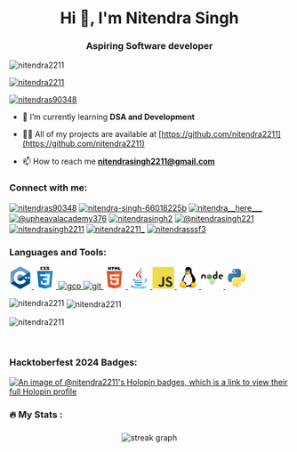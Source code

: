 
<h1 align="center">Hi 👋, I'm Nitendra Singh</h1>
<h3 align="center">Aspiring Software developer</h3>

<p align="left"> <img src="https://komarev.com/ghpvc/?username=nitendra2211&label=Profile%20views&color=0e75b6&style=flat" alt="nitendra2211" /> </p>

<p align="left"> <a href="https://github.com/ryo-ma/github-profile-trophy"><img src="https://github-profile-trophy.vercel.app/?username=nitendra2211" alt="nitendra2211" /></a> </p>

<p align="left"> <a href="https://twitter.com/nitendras90348" target="blank"><img src="https://img.shields.io/twitter/follow/nitendras90348?logo=twitter&style=for-the-badge" alt="nitendras90348" /></a> </p>

- 🌱 I’m currently learning **DSA and Development**

- 👨‍💻 All of my projects are available at [https://github.com/nitendra2211](https://github.com/nitendra2211)

- 📫 How to reach me **nitendrasingh2211@gmail.com**

<h3 align="left">Connect with me:</h3>
<p align="left">
<a href="https://twitter.com/nitendras90348" target="blank"><img align="center" src="https://raw.githubusercontent.com/rahuldkjain/github-profile-readme-generator/master/src/images/icons/Social/twitter.svg" alt="nitendras90348" height="30" width="40" /></a>
<a href="https://linkedin.com/in/nitendra-singh-66018225b" target="blank"><img align="center" src="https://raw.githubusercontent.com/rahuldkjain/github-profile-readme-generator/master/src/images/icons/Social/linked-in-alt.svg" alt="nitendra-singh-66018225b" height="30" width="40" /></a>
<a href="https://instagram.com/nitendra__here___" target="blank"><img align="center" src="https://raw.githubusercontent.com/rahuldkjain/github-profile-readme-generator/master/src/images/icons/Social/instagram.svg" alt="nitendra__here___" height="30" width="40" /></a>
<a href="https://www.youtube.com/c/@upheavalacademy376" target="blank"><img align="center" src="https://raw.githubusercontent.com/rahuldkjain/github-profile-readme-generator/master/src/images/icons/Social/youtube.svg" alt="@upheavalacademy376" height="30" width="40" /></a>
<a href="https://www.codechef.com/users/nitendrasingh2" target="blank"><img align="center" src="https://cdn.jsdelivr.net/npm/simple-icons@3.1.0/icons/codechef.svg" alt="nitendrasingh2" height="30" width="40" /></a>
<a href="https://www.hackerrank.com/@nitendrasingh221" target="blank"><img align="center" src="https://raw.githubusercontent.com/rahuldkjain/github-profile-readme-generator/master/src/images/icons/Social/hackerrank.svg" alt="@nitendrasingh221" height="30" width="40" /></a>
<a href="https://codeforces.com/profile/nitendrasingh2211" target="blank"><img align="center" src="https://raw.githubusercontent.com/rahuldkjain/github-profile-readme-generator/master/src/images/icons/Social/codeforces.svg" alt="nitendrasingh2211" height="30" width="40" /></a>
<a href="https://www.leetcode.com/nitendra2211_" target="blank"><img align="center" src="https://raw.githubusercontent.com/rahuldkjain/github-profile-readme-generator/master/src/images/icons/Social/leet-code.svg" alt="nitendra2211_" height="30" width="40" /></a>
<a href="https://auth.geeksforgeeks.org/user/nitendrasssf3" target="blank"><img align="center" src="https://raw.githubusercontent.com/rahuldkjain/github-profile-readme-generator/master/src/images/icons/Social/geeks-for-geeks.svg" alt="nitendrasssf3" height="30" width="40" /></a>
</p>

<h3 align="left">Languages and Tools:</h3>
<p align="left"> <a href="https://www.w3schools.com/cpp/" target="_blank" rel="noreferrer"> <img src="https://raw.githubusercontent.com/devicons/devicon/master/icons/cplusplus/cplusplus-original.svg" alt="cplusplus" width="40" height="40"/> </a> <a href="https://www.w3schools.com/css/" target="_blank" rel="noreferrer"> <img src="https://raw.githubusercontent.com/devicons/devicon/master/icons/css3/css3-original-wordmark.svg" alt="css3" width="40" height="40"/> </a> <a href="https://cloud.google.com" target="_blank" rel="noreferrer"> <img src="https://www.vectorlogo.zone/logos/google_cloud/google_cloud-icon.svg" alt="gcp" width="40" height="40"/> </a> <a href="https://git-scm.com/" target="_blank" rel="noreferrer"> <img src="https://www.vectorlogo.zone/logos/git-scm/git-scm-icon.svg" alt="git" width="40" height="40"/> </a> <a href="https://www.w3.org/html/" target="_blank" rel="noreferrer"> <img src="https://raw.githubusercontent.com/devicons/devicon/master/icons/html5/html5-original-wordmark.svg" alt="html5" width="40" height="40"/> </a> <a href="https://www.java.com" target="_blank" rel="noreferrer"> <img src="https://raw.githubusercontent.com/devicons/devicon/master/icons/java/java-original.svg" alt="java" width="40" height="40"/> </a> <a href="https://developer.mozilla.org/en-US/docs/Web/JavaScript" target="_blank" rel="noreferrer"> <img src="https://raw.githubusercontent.com/devicons/devicon/master/icons/javascript/javascript-original.svg" alt="javascript" width="40" height="40"/> </a> <a href="https://www.linux.org/" target="_blank" rel="noreferrer"> <img src="https://raw.githubusercontent.com/devicons/devicon/master/icons/linux/linux-original.svg" alt="linux" width="40" height="40"/> </a> <a href="https://nodejs.org" target="_blank" rel="noreferrer"> <img src="https://raw.githubusercontent.com/devicons/devicon/master/icons/nodejs/nodejs-original-wordmark.svg" alt="nodejs" width="40" height="40"/> </a> <a href="https://www.python.org" target="_blank" rel="noreferrer"> <img src="https://raw.githubusercontent.com/devicons/devicon/master/icons/python/python-original.svg" alt="python" width="40" height="40"/> </a> </p>

<p><img align="left" src="https://github-readme-stats.vercel.app/api/top-langs?username=nitendra2211&show_icons=true&locale=en&layout=compact" alt="nitendra2211" /></p>

<p>&nbsp;<img align="center" src="https://github-readme-stats.vercel.app/api?username=nitendra2211&show_icons=true&locale=en" alt="nitendra2211" /></p>

<p><img align="center" src="https://github-readme-streak-stats.herokuapp.com/?user=nitendra2211&" alt="nitendra2211" /></p>





<br>


<h3>Hacktoberfest 2024 Badges:</h3>

[![An image of @nitendra2211's Holopin badges, which is a link to view their full Holopin profile](https://holopin.me/nitendra2211)](https://holopin.io/@nitendra2211)


###

<h3 align="left">🔥   My Stats :</h3>

###

<div align="center">
  <img src="https://streak-stats.demolab.com?user=nitendra2211&locale=en&mode=daily&theme=dark&hide_border=false&border_radius=5&order=3" height="220" alt="streak graph"  />
</div>

###

<!---
nitendra2211/nitendra2211 is a ✨ special ✨ repository because its `README.md` (this file) appears on your GitHub profile.
You can click the Preview link to take a look at your changes.
--->
